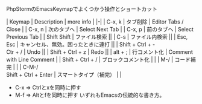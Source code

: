 PhpStormのEmacsKeymapでよくつかう操作とショートカット

| Keymap | Description | more info |
|-|
| C-x, k | タブ削除 | Editor Tabs / Close |
| C-x, n | 次のタブへ | Select Next Tab |
| C-x, p | 前のタブへ | Select Previous Tab |
| Shift Shift | ファイル検索 ||
| C-s | ファイル内検索 ||
| Esc, Esc | キャンセル、無効。困ったときに連打 ||
| Shift + Ctrl + - <br> Ctr + / | Undo ||
| Shift + Ctrl + z | Redo ||
| alt + ; | 行コメント化 | Comment with Line Comment |
| Shift + Ctrl + / | ブロックコメント化 | |
| M-/ | コード補完 | |
| C-M-/ <br> Shift + Ctrl + Enter | スマートタイプ（補完） | |





* C-x => Ctrlとxを同時に押す
* M-f => Altとfを同時に押す
いずれもEmacsの伝統的な書き方。
